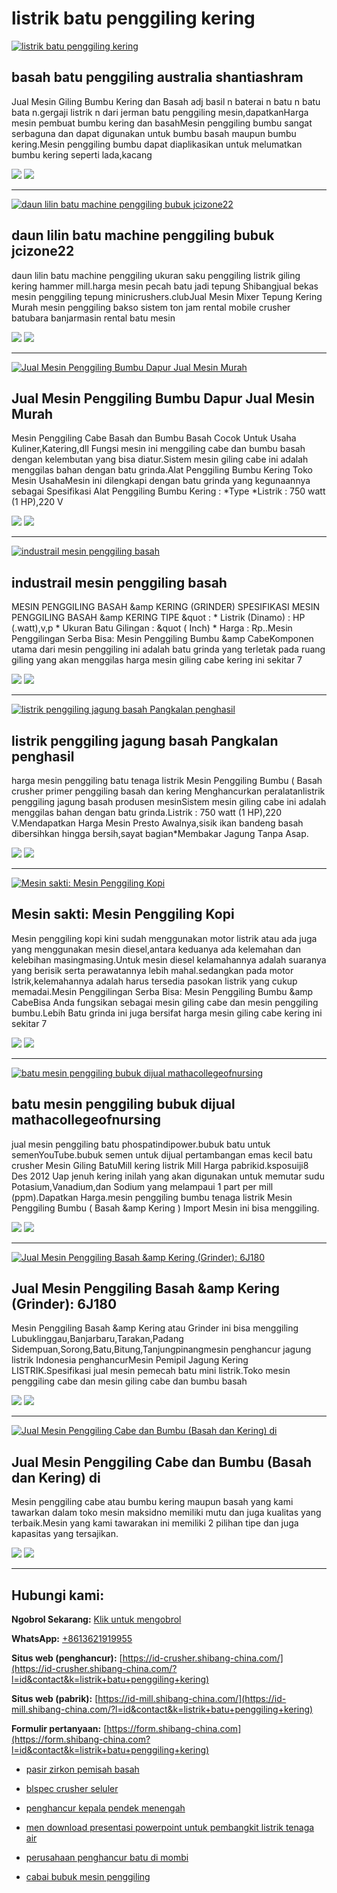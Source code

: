 # listrik batu penggiling kering

<a href="https://swt.shibang-china.com/?l=id&img&k=listrik+batu+penggiling+kering" target="_blank">![listrik batu penggiling kering](http://static.shibang-china.com/all-800x300/1482.jpg)</a>

## basah batu penggiling australia shantiashram
Jual Mesin Giling Bumbu Kering dan Basah adj basil n baterai n batu n batu bata n.gergaji listrik n dari jerman batu penggiling mesin,dapatkanHarga mesin pembuat bumbu kering dan basahMesin penggiling bumbu sangat serbaguna dan dapat digunakan untuk bumbu basah maupun bumbu kering.Mesin penggiling bumbu dapat diaplikasikan untuk melumatkan bumbu kering seperti lada,kacang


<a href="https://whatsapp.shibangsoft.com/WhatsApp.php" target="_blank" title="WhatsApp">![](http://static.shibang-china.com/icon/whatsapp.png)</a> <a href="https://swt.shibang-china.com/?l=id&icon&k=listrik+batu+penggiling+kering" target="_blank">![](http://static.shibang-china.com/icon/chat-id.png)</a>

---

<a href="https://swt.shibang-china.com/?l=id&img&k=listrik+batu+penggiling+kering" target="_blank">![daun lilin batu machine penggiling bubuk jcizone22](http://static.shibang-china.com/all-800x300/1073.jpg)</a>

## daun lilin batu machine penggiling bubuk jcizone22
daun lilin batu machine penggiling ukuran saku penggiling listrik giling kering hammer mill.harga mesin pecah batu jadi tepung Shibangjual bekas mesin penggiling tepung minicrushers.clubJual Mesin Mixer Tepung Kering Murah mesin penggiling bakso sistem ton jam rental mobile crusher batubara banjarmasin rental batu mesin


<a href="https://whatsapp.shibangsoft.com/WhatsApp.php" target="_blank" title="WhatsApp">![](http://static.shibang-china.com/icon/whatsapp.png)</a> <a href="https://swt.shibang-china.com/?l=id&icon&k=listrik+batu+penggiling+kering" target="_blank">![](http://static.shibang-china.com/icon/chat-id.png)</a>

---

<a href="https://swt.shibang-china.com/?l=id&img&k=listrik+batu+penggiling+kering" target="_blank">![Jual Mesin Penggiling Bumbu Dapur Jual Mesin Murah](http://static.shibang-china.com/all-800x300/203.jpg)</a>

## Jual Mesin Penggiling Bumbu Dapur Jual Mesin Murah
Mesin Penggiling Cabe Basah dan Bumbu Basah Cocok Untuk Usaha Kuliner,Katering,dll Fungsi mesin ini menggiling cabe dan bumbu basah dengan kelembutan yang bisa diatur.Sistem mesin giling cabe ini adalah menggilas bahan dengan batu grinda.Alat Penggiling Bumbu Kering Toko Mesin UsahaMesin ini dilengkapi dengan batu grinda yang kegunaannya sebagai Spesifikasi Alat Penggiling Bumbu Kering : *Type *Listrik : 750 watt (1 HP),220 V


<a href="https://whatsapp.shibangsoft.com/WhatsApp.php" target="_blank" title="WhatsApp">![](http://static.shibang-china.com/icon/whatsapp.png)</a> <a href="https://swt.shibang-china.com/?l=id&icon&k=listrik+batu+penggiling+kering" target="_blank">![](http://static.shibang-china.com/icon/chat-id.png)</a>

---

<a href="https://swt.shibang-china.com/?l=id&img&k=listrik+batu+penggiling+kering" target="_blank">![industrail mesin penggiling basah](http://static.shibang-china.com/all-800x300/84.jpg)</a>

## industrail mesin penggiling basah
MESIN PENGGILING BASAH &amp KERING (GRINDER) SPESIFIKASI MESIN PENGGILING BASAH &amp KERING TIPE &quot : * Listrik (Dinamo) : HP (.watt),v,p * Ukuran Batu Gilingan : &quot ( Inch) * Harga : Rp..Mesin Penggilingan Serba Bisa: Mesin Penggiling Bumbu &amp CabeKomponen utama dari mesin penggiling ini adalah batu grinda yang terletak pada ruang giling yang akan menggilas harga mesin giling cabe kering ini sekitar 7


<a href="https://whatsapp.shibangsoft.com/WhatsApp.php" target="_blank" title="WhatsApp">![](http://static.shibang-china.com/icon/whatsapp.png)</a> <a href="https://swt.shibang-china.com/?l=id&icon&k=listrik+batu+penggiling+kering" target="_blank">![](http://static.shibang-china.com/icon/chat-id.png)</a>

---

<a href="https://swt.shibang-china.com/?l=id&img&k=listrik+batu+penggiling+kering" target="_blank">![listrik penggiling jagung basah Pangkalan penghasil](http://static.shibang-china.com/all-800x300/812.jpg)</a>

## listrik penggiling jagung basah Pangkalan penghasil
harga mesin penggiling batu tenaga listrik Mesin Penggiling Bumbu ( Basah crusher primer penggiling basah dan kering Menghancurkan peralatanlistrik penggiling jagung basah produsen mesinSistem mesin giling cabe ini adalah menggilas bahan dengan batu grinda.Listrik : 750 watt (1 HP),220 V.Mendapatkan Harga Mesin Presto Awalnya,sisik ikan bandeng basah dibersihkan hingga bersih,sayat bagian*Membakar Jagung Tanpa Asap.


<a href="https://whatsapp.shibangsoft.com/WhatsApp.php" target="_blank" title="WhatsApp">![](http://static.shibang-china.com/icon/whatsapp.png)</a> <a href="https://swt.shibang-china.com/?l=id&icon&k=listrik+batu+penggiling+kering" target="_blank">![](http://static.shibang-china.com/icon/chat-id.png)</a>

---

<a href="https://swt.shibang-china.com/?l=id&img&k=listrik+batu+penggiling+kering" target="_blank">![Mesin sakti: Mesin Penggiling Kopi](http://static.shibang-china.com/all-800x300/1318.jpg)</a>

## Mesin sakti: Mesin Penggiling Kopi
Mesin penggiling kopi kini sudah menggunakan motor listrik atau ada juga yang menggunakan mesin diesel,antara keduanya ada kelemahan dan kelebihan masingmasing.Untuk mesin diesel kelamahannya adalah suaranya yang berisik serta perawatannya lebih mahal.sedangkan pada motor lstrik,kelemahannya adalah harus tersedia pasokan listrik yang cukup memadai.Mesin Penggilingan Serba Bisa: Mesin Penggiling Bumbu &amp CabeBisa Anda fungsikan sebagai mesin giling cabe dan mesin penggiling bumbu.Lebih Batu grinda ini juga bersifat harga mesin giling cabe kering ini sekitar 7


<a href="https://whatsapp.shibangsoft.com/WhatsApp.php" target="_blank" title="WhatsApp">![](http://static.shibang-china.com/icon/whatsapp.png)</a> <a href="https://swt.shibang-china.com/?l=id&icon&k=listrik+batu+penggiling+kering" target="_blank">![](http://static.shibang-china.com/icon/chat-id.png)</a>

---

<a href="https://swt.shibang-china.com/?l=id&img&k=listrik+batu+penggiling+kering" target="_blank">![batu mesin penggiling bubuk dijual mathacollegeofnursing](http://static.shibang-china.com/all-800x300/1205.jpg)</a>

## batu mesin penggiling bubuk dijual mathacollegeofnursing
jual mesin penggiling batu phospatindipower.bubuk batu untuk semenYouTube.bubuk semen untuk dijual pertambangan emas kecil batu crusher Mesin Giling BatuMill kering listrik Mill Harga pabrikid.ksposuiji8 Des 2012 Uap jenuh kering inilah yang akan digunakan untuk memutar sudu Potasium,Vanadium,dan Sodium yang melampaui 1 part per mill (ppm).Dapatkan Harga.mesin penggiling bumbu tenaga listrik Mesin Penggiling Bumbu ( Basah &amp Kering ) Import Mesin ini bisa menggiling.


<a href="https://whatsapp.shibangsoft.com/WhatsApp.php" target="_blank" title="WhatsApp">![](http://static.shibang-china.com/icon/whatsapp.png)</a> <a href="https://swt.shibang-china.com/?l=id&icon&k=listrik+batu+penggiling+kering" target="_blank">![](http://static.shibang-china.com/icon/chat-id.png)</a>

---

<a href="https://swt.shibang-china.com/?l=id&img&k=listrik+batu+penggiling+kering" target="_blank">![Jual Mesin Penggiling Basah &amp Kering (Grinder): 6J180](http://static.shibang-china.com/all-800x300/1121.jpg)</a>

## Jual Mesin Penggiling Basah &amp Kering (Grinder): 6J180
Mesin Penggiling Basah &amp Kering atau Grinder ini bisa menggiling Lubuklinggau,Banjarbaru,Tarakan,Padang Sidempuan,Sorong,Batu,Bitung,Tanjungpinangmesin penghancur jagung listrik Indonesia penghancurMesin Pemipil Jagung Kering LISTRIK.Spesifikasi jual mesin pemecah batu mini listrik.Toko mesin penggiling cabe dan mesin giling cabe dan bumbu basah


<a href="https://whatsapp.shibangsoft.com/WhatsApp.php" target="_blank" title="WhatsApp">![](http://static.shibang-china.com/icon/whatsapp.png)</a> <a href="https://swt.shibang-china.com/?l=id&icon&k=listrik+batu+penggiling+kering" target="_blank">![](http://static.shibang-china.com/icon/chat-id.png)</a>

---

<a href="https://swt.shibang-china.com/?l=id&img&k=listrik+batu+penggiling+kering" target="_blank">![Jual Mesin Penggiling Cabe dan Bumbu (Basah dan Kering) di](http://static.shibang-china.com/all-800x300/382.jpg)</a>

## Jual Mesin Penggiling Cabe dan Bumbu (Basah dan Kering) di
Mesin penggiling cabe atau bumbu kering maupun basah yang kami tawarkan dalam toko mesin maksidno memiliki mutu dan juga kualitas yang terbaik.Mesin yang kami tawarakan ini memiliki 2 pilihan tipe dan juga kapasitas yang tersajikan.

<a href="https://whatsapp.shibangsoft.com/WhatsApp.php" target="_blank" title="WhatsApp">![](http://static.shibang-china.com/icon/whatsapp.png)</a> <a href="https://swt.shibang-china.com/?l=id&icon&k=listrik+batu+penggiling+kering" target="_blank">![](http://static.shibang-china.com/icon/chat-id.png)</a>

---
## Hubungi kami:

**Ngobrol Sekarang:** [Klik untuk mengobrol](https://swt.shibang-china.com?l=id&contact&k=listrik+batu+penggiling+kering)

**WhatsApp:**  [+8613621919955](https://whatsapp.shibangsoft.com/WhatsApp.php)

**Situs web (penghancur):** [https://id-crusher.shibang-china.com/](https://id-crusher.shibang-china.com/?l=id&contact&k=listrik+batu+penggiling+kering)

**Situs web (pabrik):** [https://id-mill.shibang-china.com/](https://id-mill.shibang-china.com/?l=id&contact&k=listrik+batu+penggiling+kering)

**Formulir pertanyaan:** [https://form.shibang-china.com](https://form.shibang-china.com?l=id&contact&k=listrik+batu+penggiling+kering)

* [pasir zirkon pemisah basah](../46/pasir%20zirkon%20pemisah%20basah.md)

* [blspec crusher seluler](../50/blspec%20crusher%20seluler.md)

* [penghancur kepala pendek menengah](../48/penghancur%20kepala%20pendek%20menengah.md)

* [men download presentasi powerpoint untuk pembangkit listrik tenaga air](../43/men%20download%20presentasi%20powerpoint%20untuk%20pembangkit%20listrik%20tenaga%20air.md)

* [perusahaan penghancur batu di mombi](../48/perusahaan%20penghancur%20batu%20di%20mombi.md)

* [cabai bubuk mesin penggiling](../47/cabai%20bubuk%20mesin%20penggiling.md)